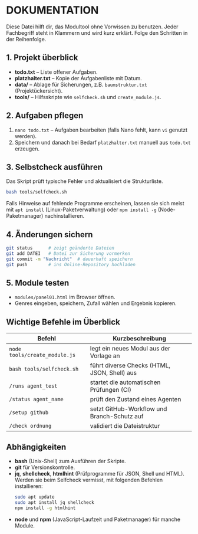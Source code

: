 # DOKUMENTATION

Diese Datei hilft dir, das Modultool ohne Vorwissen zu benutzen. Jeder Fachbegriff steht in Klammern und wird kurz erklärt. Folge den Schritten in der Reihenfolge.

## 1. Projekt überblick

- **todo.txt** – Liste offener Aufgaben.
- **platzhalter.txt** – Kopie der Aufgabenliste mit Datum.
- **data/** – Ablage für Sicherungen, z.B. `baumstruktur.txt` (Projektückersicht).
- **tools/** – Hilfsskripte wie `selfcheck.sh` und `create_module.js`.

## 2. Aufgaben pflegen

1. `nano todo.txt` – Aufgaben bearbeiten (falls Nano fehlt, kann `vi` genutzt werden).
2. Speichern und danach bei Bedarf `platzhalter.txt` manuell aus `todo.txt` erzeugen.

## 3. Selbstcheck ausführen

Das Skript prüft typische Fehler und aktualisiert die Strukturliste.

```bash
bash tools/selfcheck.sh
```

Falls Hinweise auf fehlende Programme erscheinen, lassen sie sich meist mit `apt install` (Linux-Paketverwaltung) oder `npm install -g` (Node-Paketmanager) nachinstallieren.

## 4. Änderungen sichern

```bash
git status      # zeigt geänderte Dateien
git add DATEI   # Datei zur Sicherung vormerken
git commit -m "Nachricht"  # dauerhaft speichern
git push        # ins Online-Repository hochladen
```

## 5. Module testen

- `modules/panel01.html` im Browser öffnen.
- Genres eingeben, speichern, Zufall wählen und Ergebnis kopieren.

## Wichtige Befehle im Überblick

| Befehl | Kurzbeschreibung |
|--------|-----------------|
| `node tools/create_module.js` | legt ein neues Modul aus der Vorlage an |
| `bash tools/selfcheck.sh` | führt diverse Checks (HTML, JSON, Shell) aus |
| `/runs agent_test` | startet die automatischen Prüfungen (CI) |
| `/status agent_name` | prüft den Zustand eines Agenten |
| `/setup github` | setzt GitHub-Workflow und Branch-Schutz auf |
| `/check ordnung` | validiert die Dateistruktur |

## Abhängigkeiten

- **bash** (Unix-Shell) zum Ausführen der Skripte.
- **git** für Versionskontrolle.
- **jq**, **shellcheck**, **htmlhint** (Prüfprogramme für JSON, Shell und HTML).
  Werden sie beim Selfcheck vermisst, mit folgenden Befehlen installieren:
  ```bash
  sudo apt update
  sudo apt install jq shellcheck
  npm install -g htmlhint
  ```
- **node** und **npm** (JavaScript-Laufzeit und Paketmanager) für manche Module.

